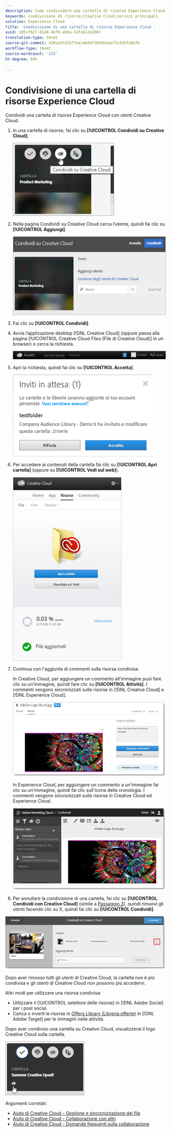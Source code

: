 ```yaml
---
description: Come condividere una cartella di risorse Experience Cloud con utenti Creative Cloud.
keywords: condivisione di risorse;Creative Cloud;servizi principali
solution: Experience Cloud
title: 'Condivisione di una cartella di risorse Experience Cloud '
uuid: 105cf627-0148-4bf8-ab6a-7afa612e198c
translation-type: tm+mt
source-git-commit: 450a2e5252f7ee14b9af3043b2eaf3c41bf30e7b
workflow-type: tm+mt
source-wordcount: '313'
ht-degree: 84%

---
```



# Condivisione di una cartella di risorse Experience Cloud

Condividi una cartella di risorse Experience Cloud con utenti Creative Cloud.

1. In una cartella di risorse, fai clic su **[!UICONTROL Condividi su Creative Cloud]**.

   ![Risultato passaggio](assets/asset-share-cc.png)
1. Nella pagina Condividi su Creative Cloud cerca l’utente, quindi fai clic su **[!UICONTROL Aggiungi]**.

   ![](assets/asset-share-cc-page.png)

1. Fai clic su **[!UICONTROL Condividi]**.
1. Avvia l’applicazione desktop [!DNL Creative Cloud] (oppure passa alla pagina [!UICONTROL Creative Cloud Files (File di Creative Cloud)] in un browser) e cerca la richiesta.

   ![](assets/cc_share_request.png)
1. Apri la richiesta, quindi fai clic su **[!UICONTROL Accetta]**.

   ![Risultato passaggio](assets/cc_share_accept.png)
1. Per accedere ai contenuti della cartella fai clic su **[!UICONTROL Apri cartella]** (oppure su **[!UICONTROL Vedi sul web]**).

   ![Risultato passaggio](assets/creative_cloud_open_folder.png)
1. Continua con l&#39;aggiunta di commenti sulla risorsa condivisa:

   In Creative Cloud, per aggiungere un commento all’immagine puoi fare clic su un’immagine, quindi fare clic su **[!UICONTROL Attività]**. I commenti vengono sincronizzati sulle risorse in [!DNL Creative Cloud] e [!DNL Experience Cloud].

   ![](assets/asset_comment_cc.png)

   In Experience Cloud, per aggiungere un commento a un&#39;immagine fai clic su un&#39;immagine, quindi fai clic sull&#39;icona della cronologia. I commenti vengono sincronizzati sulle risorse in Creative Cloud ed Experience Cloud.

   ![](assets/asset_comment_mac.png)

1. Per annullare la condivisione di una cartella, fai clic su **[!UICONTROL Condividi con Creative Cloud]** (simile a [Passaggio 3](../experience-cloud-assets/t-share-creative-cloud.md#step_BA17CFA185284641A9B878BA29551996)), quindi rimuovi gli utenti facendo clic su X, quindi fai clic su **[!UICONTROL Condividi]**.

![](assets/asset_remove_user.png)

Dopo aver rimosso tutti gli utenti di Creative Cloud, la cartella non è più condivisa e gli utenti di Creative Cloud non possono più accedervi.

Altri modi per utilizzare una risorsa condivisa:

* Utilizzare il [!UICONTROL selettore delle risorse] in [!DNL Adobe Social] per i post social.
* Carica o inverti le risorse in [Offers Library (Libreria offerte)](https://docs.adobe.com/help/it-IT/target/using/experiences/offers/manage-content.html) in [!DNL Adobe Target] per le immagini nelle attività.

Dopo aver condiviso una cartella su Creative Cloud, visualizzerai il logo Creative Cloud sulla cartella.

![](assets/asset-cc-logo.png)

Argomenti correlati:

* [Aiuto di Creative Cloud - Gestione e sincronizzazione dei file](https://helpx.adobe.com/it/creative-cloud/help/sync-files.html)
* [Aiuto di Creative Cloud - Collaborazione con altri](https://helpx.adobe.com/it/creative-cloud/help/collaboration.html)
* [Aiuto di Creative Cloud - Domande frequenti sulla collaborazione](https://helpx.adobe.com/it/creative-cloud/help/collaboration-faq.html)
